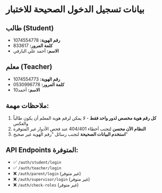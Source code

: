 # بيانات تسجيل الدخول الصحيحة للاختبار

## طالب (Student)
- **رقم الهوية:** 1074554778
- **كلمة المرور:** 833617
- **الاسم:** أحمد علي البارقي

## معلم (Teacher)  
- **رقم الهوية:** 1074554773
- **كلمة المرور:** 0530996778
- **الاسم:** أحمد10

## ملاحظات مهمة:
1. **كل رقم هوية مخصص لدور واحد فقط** - لا يمكن لرقم هوية المعلم أن يكون طالباً والعكس
2. **النظام الآن محسن** لتجنب أخطاء 404/401 عند فحص الأدوار غير المتوفرة
3. **استخدم البيانات الصحيحة** لتجنب رسائل "رقم الهوية غير صحيح"

## API Endpoints المتوفرة:
- ✅ `/auth/student/login` 
- ✅ `/auth/teacher/login`
- ❌ `/auth/parent/login` (غير متوفر)
- ❌ `/auth/supervisor/login` (غير متوفر)
- ❌ `/auth/check-roles` (غير متوفر)
